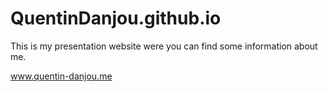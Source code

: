 # QuentinDanjou.github.io

This is my presentation website were you can find some information about me.

www.quentin-danjou.me
